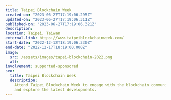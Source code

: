 ```yaml
---
title: Taipei Blockchain Week
created-on: "2023-06-27T17:19:06.295Z"
updated-on: "2023-06-27T17:19:06.311Z"
published-on: "2023-06-27T17:19:06.321Z"
description:
location: Taipei, Taiwan
external-link: https://www.taipeiblockchainweek.com/
start-date: "2022-12-12T18:19:06.330Z"
end-date: "2022-12-17T18:19:00.000Z"
image:
  src: /assets/images/tapei-blockchain-2022.png
  alt:
involvement: supported-sponsored
seo:
  title: Taipei Blockchain Week
  description:
    Attend Taipei Blockchain Week to engage with the blockchain community
    and explore the latest developments.
---
```

